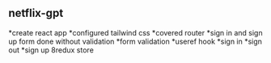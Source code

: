 ## netflix-gpt
*create react app
*configured tailwind css
*covered router
*sign in and sign up form done without validation
*form validation
*useref hook
*sign in
*sign out
*sign up
8redux store
